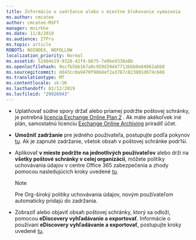 ```yaml
---
title: Informácie o zadržanie alebo v miestne blokovanie vymazania
ms.author: cmcatee
author: cmcatee-MSFT
manager: mnirkhe
ms.date: 11/8/2018
ms.audience: ITPro
ms.topic: article
ROBOTS: NOINDEX, NOFOLLOW
localization_priority: Normal
ms.assetid: 52484e19-9328-42f4-b675-7e0be9338a8b
ms.openlocfilehash: 9ecfb5bb167a0c959d39d47713bbb0e64862abb8
ms.sourcegitcommit: dd43cc0a9470f98b8ef2a3787c823801d674c666
ms.translationtype: MT
ms.contentlocale: sk-SK
ms.lasthandoff: 02/12/2019
ms.locfileid: "29926943"
---
```

- Uplatňovať súdne spory držať alebo priamej podržte poštovej schránky, je potrebná [licencia Exchange Online Plan 2](https://docs.microsoft.com/office365/servicedescriptions/office-365-platform-service-description/office-365-plan-options) . Ak máte akékoľvek iné plán, samostatnú licenciu [Exchange Online Archiving](https://docs.microsoft.com/office365/servicedescriptions/exchange-online-archiving-service-description/exchange-online-archiving-service-description) priradiť účet. 
    
- **Umožniť zadržanie** pre jedného používateľa, postupujte podľa pokynov [tu](https://docs.microsoft.com/office365/SecurityCompliance/place-a-mailbox-on-litigation-hold). Ak je zapnuté zadržanie, všetok obsah v poštovej schránke podr¾í.
    
- Aplikovať **v mieste podržte na jednotlivých používateľov** alebo drží na **všetky poštové schránky v celej organizácii**, môžete politiky uchovávania údajov v centre Office 365 zabezpečenia a zhody pomocou nasledujúcich kroky uvedené [tu](https://docs.microsoft.com/Office365/securitycompliance/retention-policies ).
    
    > [!NOTE]
    > Pre Org-široký politiky uchovávania údajov, novým používateľom automaticky pridajú do zadržania. 
  
- Zobraziť alebo objaviť obsah poštovej schránky, ktorý sa odloží, pomocou **eDiscovery vyhľadávanie a exportovať**. Informácie o používaní **eDiscovery vyhľadávanie a exportovať**, postupujte kroky uvedené [tu](https://docs.microsoft.com/office365/securitycompliance/export-search-results).
    

